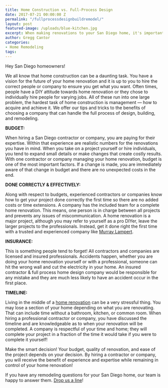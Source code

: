 ```yaml
---
title: Home Construction vs. Full-Process Design
date: 2017-07-21 00:00:00 Z
permalink: "/fullprocessdesignbuildremodel/"
layout: post
featured-image: /uploads/blue-kitchen.jpg
excerpt: When making renovations to your San Diego home, it's important to understand the difference between DIY and hiring a full process home design company.
author: Gregg Cantor
categories:
- Home Remodeling
tags:
---
```


Hey San Diego homeowners!

We all know that home construction can be a daunting task. You have a vision for the future of your home renovation and it is up to you to hire the correct people or company to ensure you get what you want. Often times, people have a DIY attitude towards home renovation or they chose to individually hire people for varying jobs. All of these run into one large problem, the hardest task of home construction is management — how to acquire and achieve it. We offer our tips and tricks to the benefits of choosing a company that can handle the full process of design, building, and remodeling.

**BUDGET:**

When hiring a San Diego contractor or company, you are paying for their expertise. Within that experience are realistic numbers for the renovations you have in mind. When you take on a project yourself or hire individuals, you tend to expand small details or make changes that create costly results. With one contractor or company managing your home renovation, budget is one of the most important factors. If a change is made, you are immediately aware of that change in budget and there are no unexpected costs in the end.

**DONE CORRECTLY & EFFECTIVELY:**

Along with respect to budgets, experienced contractors or companies know how to get your project done correctly the first time so there are no added costs or time extensions. A company has the included team for a complete home renovation. This means, one person is in charge between all projects and prevents any issues of miscommunication. A home renovation is a major project, although you may refer to yourself as a pro DIYer, leave the larger projects to the professionals. Instead, get it done right the first time with a trusted and experienced company like [Murray Lampert](/).

**INSURANCE:**

This is something people tend to forget! All contractors and companies are licensed and insured professionals. Accidents happen, whether you are doing your home renovation yourself or with a professional, someone can hit the wrong wall and cut the electricity in your home. An insured contractor & full process home design company would be responsible for any mistake and they are much less likely to have an accident occur in the first place.

**TIMELINE:**

Living in the middle of a [home renovation](/san-diego-home-remodel-services) can be a very stressful thing. You may lose a section of your home depending on what you are renovating. That can include time without a bathroom, kitchen, or common room. When hiring a professional contractor or company, you have discussed the timeline and are knowledgeable as to when your renovation will be completed. A company is respectful of your time and home; they will complete your project in a fraction of the time it would take if you were to complete it yourself!

Make the smart decision! Your budget, quality of renovation, and ease of the project depends on your decision. By hiring a contractor or company, you will receive the benefit of experience and expertise while remaining in control of your home renovation!

If you have any remodeling questions for your San Diego home, our team is happy to answer them. [Drop us a line](/contact)!
